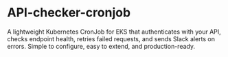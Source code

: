 # API-checker-cronjob
A lightweight Kubernetes CronJob for EKS that authenticates with your API, checks endpoint health, retries failed requests, and sends Slack alerts on errors. Simple to configure, easy to extend, and production-ready.
